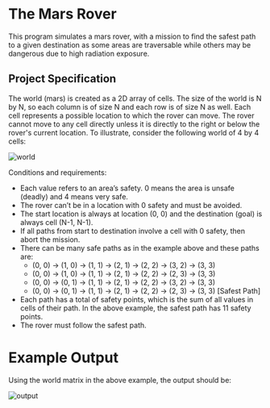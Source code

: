 # The Mars Rover

This program simulates a mars rover, with a mission to find the safest path to a given destination as some areas are traversable while others may be dangerous due to high radiation exposure.

## Project Specification

The world (mars) is created as a 2D array of cells. The size of the world is N by N, so each column is of size N and each row is of size N as well. 
Each cell represents a possible location to which the rover can move. The rover cannot move to any cell directly unless it is directly to the right 
or below the rover's current location. To illustrate, consider the following world of 4 by 4 cells:

![world](https://user-images.githubusercontent.com/105037989/167957976-f5202417-5594-4af6-a2f1-1e405844ac01.png)


Conditions and requirements:
* Each value refers to an area’s safety. 0 means the area is unsafe (deadly) and 4 means very safe.
* The rover can’t be in a location with 0 safety and must be avoided.
* The start location is always at location (0, 0) and the destination (goal) is always cell (N-1, N-1).
* If all paths from start to destination involve a cell with 0 safety, then abort the mission.
* There can be many safe paths as in the example above and these paths are: 
    * (0, 0) -> (1, 0) -> (1, 1) -> (2, 1) -> (2, 2) -> (3, 2) -> (3, 3)
    * (0, 0) -> (1, 0) -> (1, 1) -> (2, 1) -> (2, 2) -> (2, 3) -> (3, 3)
    * (0, 0) -> (0, 1) -> (1, 1) -> (2, 1) -> (2, 2) -> (3, 2) -> (3, 3)
    * (0, 0) -> (0, 1) -> (1, 1) -> (2, 1) -> (2, 2) -> (2, 3) -> (3, 3)   [Safest Path]
* Each path has a total of safety points, which is the sum of all values in cells of their path. In the above example, the safest path has 11 safety points.
* The rover must follow the safest path.

# Example Output
Using the world matrix in the above example, the output should be:

![output](https://user-images.githubusercontent.com/105037989/167957925-ebd1d2ff-9529-4a66-a34f-11a660fa1e17.png)



